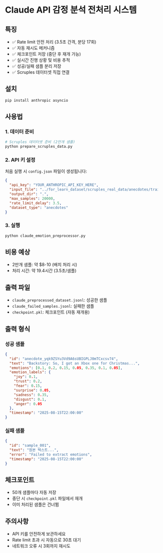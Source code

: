 # Claude API 감정 분석 전처리 시스템

## 특징
- ✅ Rate limit 안전 처리 (3.5초 간격, 분당 17회)
- ✅ 자동 재시도 메커니즘
- ✅ 체크포인트 저장 (중단 후 재개 가능)
- ✅ 실시간 진행 상황 및 비용 추적
- ✅ 성공/실패 샘플 분리 저장
- ✅ Scruples 데이터셋 직접 연결

## 설치
```bash
pip install anthropic asyncio
```

## 사용법

### 1. 데이터 준비
```bash
# Scruples 데이터셋 준비 (2만개 샘플)
python prepare_scruples_data.py
```

### 2. API 키 설정
처음 실행 시 `config.json` 파일이 생성됩니다:
```json
{
  "api_key": "YOUR_ANTHROPIC_API_KEY_HERE",
  "input_file": "../for_learn_dataset/scruples_real_data/anecdotes/train.scruples-anecdotes.jsonl",
  "output_dir": ".",
  "max_samples": 20000,
  "rate_limit_delay": 3.5,
  "dataset_type": "anecdotes"
}
```

### 3. 실행
```bash
python claude_emotion_preprocessor.py
```

## 비용 예상
- 2만개 샘플: 약 $8-10 (배치 처리 시)
- 처리 시간: 약 19.4시간 (3.5초/샘플)

## 출력 파일
- `claude_preprocessed_dataset.jsonl`: 성공한 샘플
- `claude_failed_samples.jsonl`: 실패한 샘플
- `checkpoint.pkl`: 체크포인트 (자동 재개용)

## 출력 형식
### 성공 샘플
```json
{
  "id": "anecdote_yqk9ZSYu3Vd9A6sUBIGPLJ0mTCxcsv74",
  "text": "Backstory: So, I got an Xbox one for Christmas...",
  "emotions": [0.1, 0.2, 0.15, 0.05, 0.35, 0.1, 0.05],
  "emotion_labels": {
    "joy": 0.1,
    "trust": 0.2,
    "fear": 0.15,
    "surprise": 0.05,
    "sadness": 0.35,
    "disgust": 0.1,
    "anger": 0.05
  },
  "timestamp": "2025-08-15T22:00:00"
}
```

### 실패 샘플
```json
{
  "id": "sample_001",
  "text": "원본 텍스트...",
  "error": "Failed to extract emotions",
  "timestamp": "2025-08-15T22:00:00"
}
```

## 체크포인트
- 50개 샘플마다 자동 저장
- 중단 시 `checkpoint.pkl` 파일에서 재개
- 이미 처리된 샘플은 건너뜀

## 주의사항
- API 키를 안전하게 보관하세요
- Rate limit 초과 시 자동으로 30초 대기
- 네트워크 오류 시 3회까지 재시도
